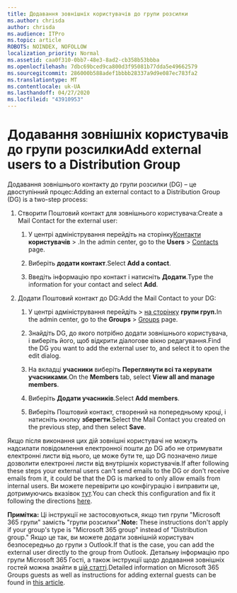```yaml
---
title: Додавання зовнішніх користувачів до групи розсилки
ms.author: chrisda
author: chrisda
ms.audience: ITPro
ms.topic: article
ROBOTS: NOINDEX, NOFOLLOW
localization_priority: Normal
ms.assetid: caa0f310-0bb7-48e3-8ad2-cb358b53bbba
ms.openlocfilehash: 7dbc69bced9ca800d3f95081b77dda5e49662579
ms.sourcegitcommit: 286000b588adef1bbbb28337a9d9e087ec783fa2
ms.translationtype: MT
ms.contentlocale: uk-UA
ms.lasthandoff: 04/27/2020
ms.locfileid: "43910953"
---
```

# <a name="add-external-users-to-a-distribution-group"></a><span data-ttu-id="c9cb9-102">Додавання зовнішніх користувачів до групи розсилки</span><span class="sxs-lookup"><span data-stu-id="c9cb9-102">Add external users to a Distribution Group</span></span>

<span data-ttu-id="c9cb9-103">Додавання зовнішнього контакту до групи розсилки (DG) – це двоступінний процес:</span><span class="sxs-lookup"><span data-stu-id="c9cb9-103">Adding an external contact to a Distribution Group (DG) is a two-step process:</span></span>
  
1. <span data-ttu-id="c9cb9-104">Створити Поштовий контакт для зовнішнього користувача:</span><span class="sxs-lookup"><span data-stu-id="c9cb9-104">Create a Mail Contact for the external user:</span></span>
    
    1. <span data-ttu-id="c9cb9-105">У центрі адміністрування перейдіть на сторінку[Контакти](https://admin.microsoft.com/adminportal/home#/Contact) **користувачів** > .</span><span class="sxs-lookup"><span data-stu-id="c9cb9-105">In the admin center, go to the **Users** > [Contacts](https://admin.microsoft.com/adminportal/home#/Contact) page.</span></span> 
    
    2. <span data-ttu-id="c9cb9-106">Виберіть **додати контакт**.</span><span class="sxs-lookup"><span data-stu-id="c9cb9-106">Select **Add a contact**.</span></span>
    
    3. <span data-ttu-id="c9cb9-107">Введіть інформацію про контакт і натисніть **Додати**.</span><span class="sxs-lookup"><span data-stu-id="c9cb9-107">Type the information for your contact and select **Add**.</span></span>
    
2. <span data-ttu-id="c9cb9-108">Додати Поштовий контакт до DG:</span><span class="sxs-lookup"><span data-stu-id="c9cb9-108">Add the Mail Contact to your DG:</span></span>
    
    1. <span data-ttu-id="c9cb9-109">У центрі адміністрування перейдіть > [на сторінку](https://admin.microsoft.com/adminportal/home#/groups) **групи груп.**</span><span class="sxs-lookup"><span data-stu-id="c9cb9-109">In the admin center, go to the **Groups** > [Groups](https://admin.microsoft.com/adminportal/home#/groups) page.</span></span> 
    
    2. <span data-ttu-id="c9cb9-110">Знайдіть DG, до якого потрібно додати зовнішнього користувача, і виберіть його, щоб відкрити діалогове вікно редагування.</span><span class="sxs-lookup"><span data-stu-id="c9cb9-110">Find the DG you want to add the external user to, and select it to open the edit dialog.</span></span>
    
    3. <span data-ttu-id="c9cb9-111">На вкладці **учасники** виберіть **Переглянути всі та керувати учасниками**.</span><span class="sxs-lookup"><span data-stu-id="c9cb9-111">On the **Members** tab, select **View all and manage members**.</span></span> 
    
    4. <span data-ttu-id="c9cb9-112">Виберіть **Додати учасників**.</span><span class="sxs-lookup"><span data-stu-id="c9cb9-112">Select **Add members**.</span></span>
    
    5. <span data-ttu-id="c9cb9-113">Виберіть Поштовий контакт, створений на попередньому кроці, і натисніть кнопку **зберегти**.</span><span class="sxs-lookup"><span data-stu-id="c9cb9-113">Select the Mail Contact you created on the previous step, and then select **Save**.</span></span>
    
<span data-ttu-id="c9cb9-114">Якщо після виконання цих дій зовнішні користувачі не можуть надсилати повідомлення електронної пошти до DG або не отримувати електронні листи від нього, це може бути те, що DG позначено лише дозволити електронні листи від внутрішніх користувачів.</span><span class="sxs-lookup"><span data-stu-id="c9cb9-114">If after following these steps your external users can't send emails to the DG or don't receive emails from it, it could be that the DG is marked to only allow emails from internal users.</span></span> <span data-ttu-id="c9cb9-115">Ви можете перевірити цю конфігурацію і виправити це, дотримуючись вказівок [тут](https://docs.microsoft.com/exchange/mail-flow-best-practices/non-delivery-reports-in-exchange-online/fix-error-code-5-7-133-in-exchange-online).</span><span class="sxs-lookup"><span data-stu-id="c9cb9-115">You can check this configuration and fix it following the directions [here](https://docs.microsoft.com/exchange/mail-flow-best-practices/non-delivery-reports-in-exchange-online/fix-error-code-5-7-133-in-exchange-online).</span></span>
  
 <span data-ttu-id="c9cb9-116">**Примітка:** Ці інструкції не застосовуються, якщо тип групи "Microsoft 365 групи" замість "групи розсилки".</span><span class="sxs-lookup"><span data-stu-id="c9cb9-116">**Note:** These instructions don't apply if your group's type is "Microsoft 365 group" instead of "Distribution group."</span></span> <span data-ttu-id="c9cb9-117">Якщо це так, ви можете додати зовнішній користувач безпосередньо до групи з Outlook.</span><span class="sxs-lookup"><span data-stu-id="c9cb9-117">If that is the case, you can add the external user directly to the group from Outlook.</span></span> <span data-ttu-id="c9cb9-118">Детальну інформацію про групи Microsoft 365 Гості, а також інструкції щодо додавання зовнішніх гостей можна знайти в [цій статті](https://support.office.com/article/Guest-access-in-Office-365-Groups-bfc7a840-868f-4fd6-a390-f347bf51aff6.aspx).</span><span class="sxs-lookup"><span data-stu-id="c9cb9-118">Detailed information on Microsoft 365 Groups guests as well as instructions for adding external guests can be found in [this article](https://support.office.com/article/Guest-access-in-Office-365-Groups-bfc7a840-868f-4fd6-a390-f347bf51aff6.aspx).</span></span>
  